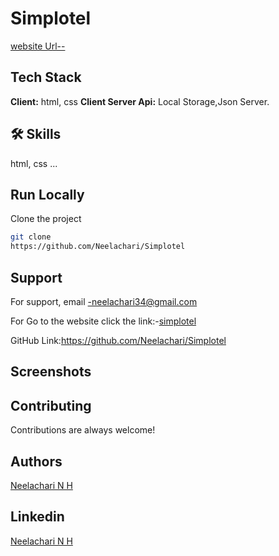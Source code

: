 # Simplotel



[website Url--](https://simplotelpvtd.netlify.app/)

## Tech Stack
**Client:** html, css
**Client Server Api:** Local Storage,Json Server.
## 🛠 Skills
html, css ...


## Run Locally

Clone the project
```bash
git clone
https://github.com/Neelachari/Simplotel
```

## Support
For support, email -neelachari34@gmail.com 

For Go to the website click the link:-[simplotel](https://simplotelpvtd.netlify.app/)

GitHub Link:https://github.com/Neelachari/Simplotel
## Screenshots


## Contributing

Contributions are always welcome!
## Authors

 [Neelachari N H](https://github.com/Neelachari)
## Linkedin

 [Neelachari N H](https://www.linkedin.com/in/neelesh-n-h-2704a7196/)
 

 
 
 
 
 


 
